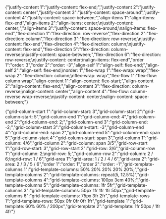 {"justify-content 1":"justify-content: flex-end;","justify-content 2":"justify-content: center","justify-content 3":"justify-content: space-around","justify-content 4":"justify-content: space-between;","align-items 1":"align-items: flex-end","align-items 2":"align-items: center;\njustify-content: center;","align-items 3":"justify-content: space-around;\nalign-items: flex-end","flex-direction 1":"flex-direction: row-reverse","flex-direction 2":"flex-direction: column","flex-direction 3":"flex-direction: row-reverse;\njustify-content: flex-end","flex-direction 4":"flex-direction: column;\njustify-content: flex-end","flex-direction 5":"flex-direction: column-reverse;\njustify-content: space-between;","flex-direction 6":"flex-direction: row-reverse;\njustify-content: center;\nalign-items: flex-end","order 1":"order: 3","order 2":"order: -3","align-self 1":"align-self: flex-end;","align-self 2":"align-self: flex-end;\norder: 1","flex-wrap 1":"flex-wrap: wrap","flex-wrap 2":"flex-direction: column;\nflex-wrap: wrap","flex-flow 1":"flex-flow: column wrap","align-content 1":"align-content: flex-start;","align-content 2":"align-content: flex-end;","align-content 3":"flex-direction: column-reverse;\nalign-content: center","align-content 4":"flex-flow: column-reverse wrap-reverse;\njustify-content: center;\nalign-content: space-between;"}

{"grid-column-start 1":"grid-column-start: 3","grid-column-start 2":"grid-column-start: 5","grid-column-end 1":"grid-column-end: 4","grid-column-end 2":"grid-column-end: 2;","grid-column-end 3":"grid-column-end: -2;","grid-column-start 3":"grid-column-start: -3","grid-column-end 4":"grid-column-end: span 2","grid-column-end 5":"grid-column-end: span 5","grid-column-start 4":"grid-column-start: span 3","grid-column 1":"grid-column: 4/6","grid-column 2":"grid-column: span 3/5","grid-row-start 1":"grid-row-start: 3","grid-row-start 2":"grid-row: 3/6","grid-column-row 1":"grid-column: 2;\ngrid-row: 5;","grid-column-row 2":"grid-column: 2 / 6;\ngrid-row: 1 / 6","grid-area 1":"grid-area: 1 / 2 / 4 / 6","grid-area 2":"grid-area: 2 / 3 / 5 / 6","order 1":"order: 1","order 2":"order: -1","grid-template-columns 1":"grid-template-columns: 50% 20% 20% 20% 20%;","grid-template-columns 2":"grid-template-columns: repeat(5, 12.5%)","grid-template-columns 4":"grid-template-columns: 100px 3em 40%;","grid-template-columns 5":"grid-template-columns: 1fr 5fr","grid-template-columns 3":"grid-template-columns: 50px 1fr 1fr 1fr 50px","grid-template-columns 6":"grid-template-columns: 75px 3fr 2fr","grid-template-rows 1":"grid-template-rows: 50px 0fr 0fr 0fr 1fr","grid-template 1":"grid-template: 60% 60% / 200px","grid-template 2":"grid-template: 1fr 50px / 1fr 4fr"}